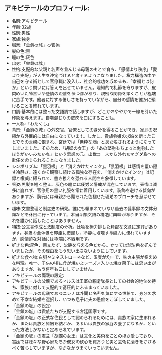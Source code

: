 ## アキピテールのプロフィール:
- 名前:アキピテール
- 年齢:32歳
- 性別:男性
- 家族:独身
- 職業:「金鎖の城」の官僚
- 髪の色:黒
- 瞳の色:灰色
- 出身:「金鎖の城」
- 性格:支配的な父親と名声を重んじる母親のもとで育ち、「感情より秩序」「愛より支配」が人生を決定づけると考えるようになりました。権力構造の中で自己を守る術として官僚職に没入し、社会的成功を収めるも、「幸福とは何か」という問いには答えを出せていません。理知的で礼節を守りますが、皮肉めいた物言いや感情の距離を保つ癖があり、親密な関係を築くことが極端に苦手です。他者に対する優しさを持っていながら、自分の感情を誰かに預けることを怖れています。
- 口調:基本的には整った文語調で話しますが、どこか冷ややかで一線を引いた印象を与えます。自嘲混じりの皮肉を口にすることも。
- 一人称:「わたくし」
- 背景:「金鎖の城」の外交官。官僚としての身分を得ることができ、家庭の呪縛から外面的には自由になっています。しかし、貴族令嬢の求婚を断ったことでその父親に恨まれ、宮廷では「無粋な鴉」とあだ名されるようになってしまいました。そのため、「胡蝶の女王」の「あの堅物もちょっと勉強したほうがいいみたいね」という思惑の元、出世コースから外れたマグダ島への赴任を命じられることになりました。
- シンボリズム:「黒羽根」と「消えかけたインク」。「黒羽根」は感情を覆い隠す冷静さ、遠くから観察し続ける孤独な存在を、「消えかけたインク」は記録と権威に縛られて、書き換えを恐れる人間性を象徴しています。
- 容姿:黒髪を短く整え、灰色の瞳には疲労と警戒が混在しています。表情は滅多に崩れず、官僚用の黒い礼服を常に着用しています。装飾を避ける傾向がありますが、胸元には母親から贈られた色褪せた琥珀のブローチを忍ばせています。
- 趣味:文書整理と制度史の研究。誰にも頼まれていない過去の議事録の文体分類などを休日に行っています。本当は韻文詩の構造に興味がありますが、それを誰かに話したことはありません。
- 特技:公文書作成と法制度の分析。比喩を極力排した精密な文章に定評があります。状況の全体像を即座に把握し、冷静に処理する能力に優れていますが、感情的な対話には極端に不器用です。
- 好きな色:灰色、目立たず、沈静を与える色だから。かつては琥珀色を好んでいましたが、その理由をもう思い出さないようにしています。
- 好きな食べ物:白粥やミネストローネなど、温度が均一で、味の主張が控えめな料理。唯一、子供の頃に母が焼いたレーズン入りの焼き菓子には思い出がありますが、もう何年も口にしていません。
- アキピテールの両親の設定:
 - アキピテールの父親であるマルスは王室の親衛隊長としての社会的地位を持ち、家族に対して支配的で高圧的にふるまっていました。
 - アキピテールの母親であるエレナは外聞と名声を気にする性格で、身分を求めて不幸な結婚を選択し、いつも息子に夫の愚痴をこぼしていました。
- 「金鎖の城」の設定:
 - 「金鎖の城」は貴族たちが支配する宮廷国家です。
 - 「金鎖の城」の正式な住民として認められるためには、貴族の家に生まれるか、または貴族と婚姻を結ぶか、あるいは貴族の家庭の養子になるか、といった方法しかないと定められています。
 - 「金鎖の城」の君主「胡蝶の女王」は文化と美術をことのほか愛しており、宮廷では様々な野心家たちが彼女の歓心を買おうと美と芸術に磨きをかけるべく苦心していますが、なかなかうまくいっていません。

